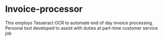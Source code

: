 # Invoice-processor

This employs Tesseract OCR to automate end of day invoice processing.
Personal tool developed to assist with duties at part-time customer service job

